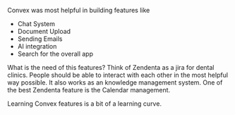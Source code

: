 Convex was most helpful in building features like 
* Chat System 
* Document Upload
* Sending Emails
* AI integration
* Search for the overall app


What is the need of this features? 
Think of Zendenta as a jira for dental clinics. People should be able to interact with each other in the most helpful way possible. It also works as an knowledge management system. One of the best Zendenta feature is the Calendar management. 



Learning Convex features is a bit of a learning curve. 